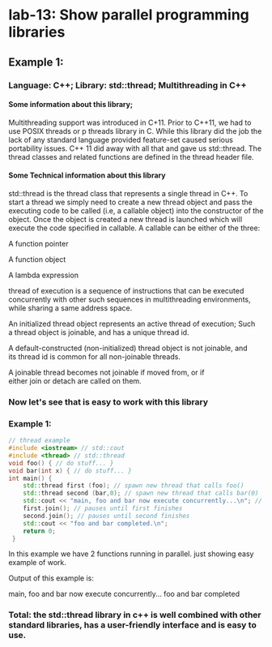 # lab-13: Show parallel programming libraries
## Example 1:

### Language: C++; Library: std::thread; Multithreading in C++

#### Some information about this library;

Multithreading support was introduced in C+11. Prior to C++11, we had to use POSIX threads or p threads library in C. While this library did the job the lack of any standard language provided feature-set caused serious portability issues. C++ 11 did away with all that and gave us std::thread. The thread classes and related functions are defined in the thread header file.
#### Some Technical information about this library
std::thread is the thread class that represents a single thread in C++. To start a thread we simply need to create a new thread object and pass the executing code to be called (i.e, a callable object) into the constructor of the object. Once the object is created a new thread is launched which will execute the code specified in callable.
A callable can be either of the three:

A function pointer

A function object

A lambda expression

thread of execution is a sequence of instructions that can be executed concurrently with other such sequences in multithreading environments, while sharing a same address space.

An initialized thread object represents an active thread of execution; Such a thread object is joinable, and has a unique thread id.

A default-constructed (non-initialized) thread object is not joinable, and its thread id is common for all non-joinable threads.

A joinable thread becomes not joinable if moved from, or if either join or detach are called on them.

### Now let's see that is easy to work with this library
### Example 1: 
```c++
// thread example
#include <iostream> // std::cout
#include <thread> // std::thread 
void foo() { // do stuff... } 
void bar(int x) { // do stuff... }
int main() {
    std::thread first (foo); // spawn new thread that calls foo() 
    std::thread second (bar,0); // spawn new thread that calls bar(0)
    std::cout << "main, foo and bar now execute concurrently...\n"; // synchronize threads: 
    first.join(); // pauses until first finishes 
    second.join(); // pauses until second finishes 
    std::cout << "foo and bar completed.\n"; 
    return 0;
 }
```

In this example we have 2 functions running in parallel. just showing easy example of work.

Output of this example is:

main, foo and bar now execute concurrently... foo and bar completed


### Total: the std::thread library in c++ is well combined with other standard libraries, has a user-friendly interface and is easy to use.
